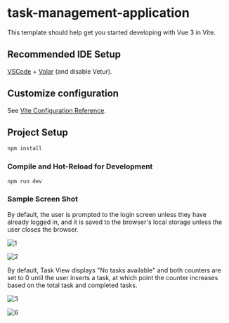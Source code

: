# task-management-application

This template should help get you started developing with Vue 3 in Vite.

## Recommended IDE Setup

[VSCode](https://code.visualstudio.com/) + [Volar](https://marketplace.visualstudio.com/items?itemName=Vue.volar) (and disable Vetur).

## Customize configuration

See [Vite Configuration Reference](https://vitejs.dev/config/).

## Project Setup

```sh
npm install
```

### Compile and Hot-Reload for Development

```sh
npm run dev
```

### Sample Screen Shot

By default, the user is prompted to the login screen unless they have already logged in, and it is saved to the browser's local storage unless the user closes the browser.

![1](https://github.com/Kairu009/Task-Management/assets/139950310/03d1c702-eb9e-4ec7-9fcb-609e3d170e88)

![2](https://github.com/Kairu009/Task-Management/assets/139950310/6607ad68-2464-43d6-8806-a0b4bcdc8e0a)

By default, Task View displays "No tasks available" and both counters are set to 0 until the user inserts a task, at which point the counter increases based on the total task and completed tasks.

![3](https://github.com/Kairu009/Task-Management/assets/139950310/7a71ba7e-8b1b-472d-ae50-9b9d43bf73d7)

![6](https://github.com/Kairu009/Task-Management/assets/139950310/5e9ef16d-a113-43bc-83a9-6dae07fd17e5)
